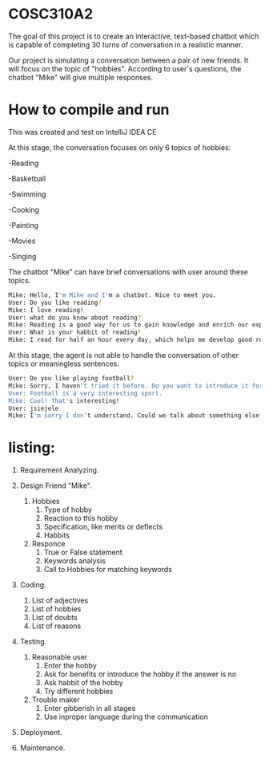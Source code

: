 # COSC310A2

The goal of this project is to create an interactive, text-based chatbot which is capable of completing 30 turns of conversation in a realistic manner.

Our project is simulating a conversation between a pair of new friends. It will focus on the topic of "hobbies". According to user's questions, the chatbot "Mike" will give multiple responses.

# How to compile and run
This was created and test on IntelliJ IDEA CE

At this stage, the conversation focuses on only 6 topics of hobbies:

-Reading

-Basketball

-Swimming

-Cooking

-Painting

-Movies

-Singing


The chatbot "Mike" can have brief conversations with user around these topics.

```bash
Mike: Hello, I'm Mike and I'm a chatbot. Nice to meet you.
User: Do you like reading?
Mike: I love reading!
User: what do you know about reading?
Mike: Reading is a good way for us to gain knowledge and enrich our experience.
User: What is your habbit of reading?
Mike: I read for half an hour every day, which helps me develop good reading habits.
```

At this stage, the agent is not able to handle the conversation of other topics or meaningless sentences.

```bash
User: Do you like playing football?
Mike: Sorry, I haven't tried it before. Do you want to introduce it for me?
User: Football is a very interesting sport.
Mike: Cool! That's interesting!
User: jsiejele
Mike: I'm sorry I don't understand. Could we talk about something else?
```

# listing:

1. Requirement Analyzing.

1. Design Friend "Mike".
	1. Hobbies
		1. Type of hobby
		1. Reaction to this hobby
		1. Specification, like merits or deflects
		1. Habbits
	1. Responce
		1. True or False statement
		1. Keywords analysis
		1. Call to Hobbies for matching keywords

1. Coding.
	1. List of adjectives
	1. List of hobbies
	1. List of doubts
	1. List of reasons
  
1. Testing.
	1. Reasonable user
		1. Enter the hobby
		1. Ask for benefits or introduce the hobby if the answer is no
		1. Ask habbit of the hobby
		1. Try different hobbies
	1. Trouble maker
		1. Enter gibberish in all stages
		1. Use inproper language during the communication
		
1. Deployment.

1. Maintenance.

